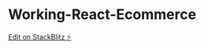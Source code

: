 # Working-React-Ecommerce

[Edit on StackBlitz ⚡️](https://stackblitz.com/edit/stackblitz-starters-q5ongu)